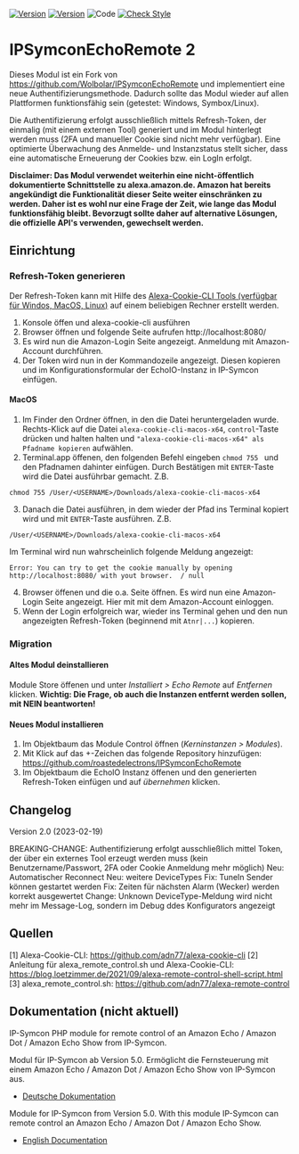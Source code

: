 [![Version](https://img.shields.io/badge/Symcon-PHPModul-red.svg)](https://www.symcon.de/service/dokumentation/entwicklerbereich/sdk-tools/sdk-php/)
[![Version](https://img.shields.io/badge/Symcon%20Version-5.0%20%3E-green.svg)](https://www.symcon.de/forum/threads/38222-IP-Symcon-5-0-verf%C3%BCgbar)
![Code](https://img.shields.io/badge/Code-PHP-blue.svg)
[![Check Style](https://github.com/Wolbolar/IPSymconEchoRemote/workflows/Check%20Style/badge.svg)](https://github.com/Wolbolar/IPSymconEchoRemote/actions)


IPSymconEchoRemote 2
===
Dieses Modul ist ein Fork von https://github.com/Wolbolar/IPSymconEchoRemote und implementiert eine neue Authentifizierungsmethode. Dadurch sollte das Modul wieder auf allen Plattformen funktionsfähig sein (getestet: Windows, Symbox/Linux).

Die Authentifizierung erfolgt ausschließlich mittels Refresh-Token, der einmalig (mit einem externen Tool) generiert und im Modul hinterlegt werden muss (2FA und manueller Cookie sind nicht mehr verfügbar).
Eine optimierte Überwachung des Anmelde- und Instanzstatus stellt sicher, dass eine automatische Erneuerung der Cookies bzw. ein LogIn erfolgt.

**Disclaimer: Das Modul verwendet weiterhin eine nicht-öffentlich dokumentierte Schnittstelle zu alexa.amazon.de. Amazon hat bereits angekündigt die Funktionalität dieser Seite weiter einschränken zu werden. Daher ist es wohl nur eine Frage der Zeit, wie lange das Modul funktionsfähig bleibt. Bevorzugt sollte daher auf alternative Lösungen, die offizielle API's verwenden, gewechselt werden.**

## Einrichtung 

###  Refresh-Token generieren
Der Refresh-Token kann mit Hilfe des [Alexa-Cookie-CLI Tools (verfügbar für Windos, MacOS, Linux)](https://github.com/adn77/alexa-cookie-cli/releases/latest) auf einem beliebigen Rechner erstellt werden.
1. Konsole öffen und alexa-cookie-cli ausführen
2. Browser öffnen und folgende Seite aufrufen http://localhost:8080/
3. Es wird nun die Amazon-Login Seite angezeigt. Anmeldung mit Amazon-Account durchführen.
4. Der Token wird nun in der Kommandozeile angezeigt. Diesen kopieren und im Konfigurationsformular der EchoIO-Instanz in IP-Symcon einfügen.

#### MacOS
1. Im Finder den Ordner öffnen, in den die Datei heruntergeladen wurde. Rechts-Klick auf die Datei `alexa-cookie-cli-macos-x64`, `control`-Taste drücken und halten halten und `"alexa-cookie-cli-macos-x64" als Pfadname kopieren` aufwählen.
2. Terminal.app öffenen, den folgenden Befehl eingeben `chmod 755 ` und den Pfadnamen dahinter einfügen. Durch Bestätigen mit `ENTER`-Taste wird die Datei ausführbar gemacht. Z.B.
```
chmod 755 /User/<USERNAME>/Downloads/alexa-cookie-cli-macos-x64
```
3. Danach die Datei ausführen, in dem wieder der Pfad ins Terminal kopiert wird und mit `ENTER`-Taste ausführen. Z.B.
```
/User/<USERNAME>/Downloads/alexa-cookie-cli-macos-x64
```
Im Terminal wird nun wahrscheinlich folgende Meldung angezeigt:
```
Error: You can try to get the cookie manually by opening http://localhost:8080/ with yout browser.  / null
```
4. Browser öffenen und die o.a. Seite öffnen. Es wird nun eine Amazon-Login Seite angezeigt. Hier mit mit dem Amazon-Account einloggen.
5. Wenn der Login erfolgreich war, wieder ins Terminal gehen und den nun angezeigten Refresh-Token (beginnend mit `Atnr|...`) kopieren.


### Migration

#### Altes Modul deinstallieren
Module Store öffenen und unter *Installiert > Echo Remote* auf *Entfernen* klicken.
**Wichtig: Die Frage, ob auch die Instanzen entfernt werden sollen, mit NEIN beantworten!**

#### Neues Modul installieren
1. Im Objektbaum das Module Control öffnen (*Kerninstanzen > Modules*).
2. Mit Klick auf das +-Zeichen das folgende Repository hinzufügen: https://github.com/roastedelectrons/IPSymconEchoRemote
3. Im Objektbaum die EchoIO Instanz öffenen und den generierten Refresh-Token einfügen und auf *übernehmen* klicken.

## Changelog

Version 2.0 (2023-02-19)

BREAKING-CHANGE: Authentifizierung erfolgt ausschließlich mittel Token, der über ein externes Tool erzeugt werden muss (kein Benutzername/Passwort, 2FA oder Cookie Anmeldung mehr möglich)
Neu: Automatischer Reconnect
Neu: weitere DeviceTypes
Fix: TuneIn Sender können gestartet werden
Fix: Zeiten für nächsten Alarm (Wecker) werden korrekt ausgewertet
Change: Unknown DeviceType-Meldung wird nicht mehr im Message-Log, sondern im Debug ddes Konfigurators angezeigt

## Quellen
[1] Alexa-Cookie-CLI: https://github.com/adn77/alexa-cookie-cli
[2] Anleitung für alexa_remote_control.sh und Alexa-Cookie-CLI: https://blog.loetzimmer.de/2021/09/alexa-remote-control-shell-script.html
[3] alexa_remote_control.sh: https://github.com/adn77/alexa-remote-control

## Dokumentation (nicht aktuell)

IP-Symcon PHP module for remote control of an Amazon Echo / Amazon Dot / Amazon Echo Show from IP-Symcon.

Modul für IP-Symcon ab Version 5.0. Ermöglicht die Fernsteuerung mit einem Amazon Echo / Amazon Dot / Amazon Echo Show von IP-Symcon aus.

 - [Deutsche Dokumentation](docs/de/README.md "Deutsche Dokumentation")
 
Module for IP-Symcon from Version 5.0. With this module IP-Symcon can remote control an  Amazon Echo / Amazon Dot / Amazon Echo Show.

 - [English Documentation](docs/en/README.md "English documentation") 

